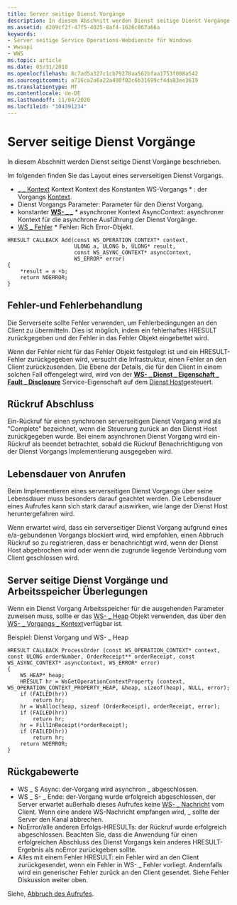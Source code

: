 ```yaml
---
title: Server seitige Dienst Vorgänge
description: In diesem Abschnitt werden Dienst seitige Dienst Vorgänge beschrieben.
ms.assetid: d209cf2f-47f5-4025-8af4-1626c867a66a
keywords:
- Server seitige Service Operations-Webdienste für Windows
- Wwsapi
- WWS
ms.topic: article
ms.date: 05/31/2018
ms.openlocfilehash: 8c7ad5a327c1cb79278aa562bfaa1753f008a542
ms.sourcegitcommit: a716ca2a6a22a400f02c6b31699cf4da83ee3619
ms.translationtype: MT
ms.contentlocale: de-DE
ms.lasthandoff: 11/04/2020
ms.locfileid: "104391234"
---
```

# <a name="server-side-service-operations"></a>Server seitige Dienst Vorgänge

In diesem Abschnitt werden Dienst seitige Dienst Vorgänge beschrieben.


Im folgenden finden Sie das Layout eines serverseitigen Dienst Vorgangs.

-   [ \_ \_ Kontext](ws-operation-context.md) Kontext Kontext des Konstanten WS-Vorgangs \* : der Vorgangs [Kontext](context.md).
-   Dienst Vorgangs Parameter: Parameter für den Dienst Vorgang.
-   konstanter [**WS- \_ \_**](/windows/desktop/api/WebServices/ns-webservices-ws_async_context) \* asynchroner Kontext AsyncContext: asynchroner Kontext für die asynchrone Ausführung der Dienst Vorgänge.
-   [WS \_ Fehler](ws-error.md) \* Fehler: Rich Error-Objekt.

``` syntax
HRESULT CALLBACK Add(const WS_OPERATION_CONTEXT* context, 
                     ULONG a, ULONG b, ULONG* result, 
                     const WS_ASYNC_CONTEXT* asyncContext, 
                     WS_ERROR* error)
{
    *result = a +b;
    return NOERROR;
}
```

## <a name="fault-and-error-handling"></a>Fehler-und Fehlerbehandlung

Die Serverseite sollte Fehler verwenden, um Fehlerbedingungen an den Client zu übermitteln. Dies ist möglich, indem ein fehlerhaftes HRESULT zurückgegeben und der Fehler in das Fehler Objekt eingebettet wird.

Wenn der Fehler nicht für das Fehler Objekt festgelegt ist und ein HRESULT-Fehler zurückgegeben wird, versucht die Infrastruktur, einen Fehler an den Client zurückzusenden. Die Ebene der Details, die für den Client in einem solchen Fall offengelegt wird, wird von der [**WS- \_ Dienst \_ Eigenschaft \_ Fault \_ Disclosure**](/windows/desktop/api/WebServices/ne-webservices-ws_service_property_id) Service-Eigenschaft auf dem [Dienst Host](service-host.md)gesteuert.

## <a name="call-completion"></a>Rückruf Abschluss

Ein-Rückruf für einen synchronen serverseitigen Dienst Vorgang wird als "Complete" bezeichnet, wenn die Steuerung zurück an den Dienst Host zurückgegeben wurde. Bei einem asynchronen Dienst Vorgang wird ein-Rückruf als beendet betrachtet, sobald die Rückruf Benachrichtigung von der Dienst Vorgangs Implementierung ausgegeben wird.

## <a name="call-lifetime"></a>Lebensdauer von Anrufen

Beim Implementieren eines serverseitigen Dienst Vorgangs über seine Lebensdauer muss besonders darauf geachtet werden. Die Lebensdauer eines Aufrufes kann sich stark darauf auswirken, wie lange der Dienst Host heruntergefahren wird.

Wenn erwartet wird, dass ein serverseitiger Dienst Vorgang aufgrund eines e/a-gebundenen Vorgangs blockiert wird, wird empfohlen, einen Abbruch Rückruf so zu registrieren, dass er benachrichtigt wird, wenn der Dienst Host abgebrochen wird oder wenn die zugrunde liegende Verbindung vom Client geschlossen wird.

## <a name="server-side-service-operations-and-memory-consideration"></a>Server seitige Dienst Vorgänge und Arbeitsspeicher Überlegungen

Wenn ein Dienst Vorgang Arbeitsspeicher für die ausgehenden Parameter zuweisen muss, sollte er das [WS- \_ Heap](ws-heap.md) Objekt verwenden, das über den [WS- \_ Vorgangs \_ Kontext](ws-operation-context.md)verfügbar ist.

Beispiel: Dienst Vorgang und WS- \_ Heap

``` syntax
HRESULT CALLBACK ProcessOrder (const WS_OPERATION_CONTEXT* context, const ULONG orderNumber, OrderReceipt** orderReceipt, const WS_ASYNC_CONTEXT* asyncContext, WS_ERROR* error)
{
    WS_HEAP* heap;
    HRESULT hr = WsGetOperationContextProperty (context, WS_OPERATION_CONTEXT_PROPERTY_HEAP, &heap, sizeof(heap), NULL, error);
    if (FAILED(hr))
        return hr;
    hr = WsAlloc(heap, sizeof (OrderReceipt), orderReceipt, error);
    if (FAILED(hr))
        return hr;
    hr = FillInReceipt(*orderReceipt);
    if (FAILED(hr))
        return hr;
    return NOERROR;
} 
```

## <a name="return-values"></a>Rückgabewerte

-   WS \_ S Async: der-Vorgang wird asynchron \_ abgeschlossen.
-   WS \_ S- \_ Ende: der-Vorgang wurde erfolgreich abgeschlossen, der Server erwartet außerhalb dieses Aufrufes keine [WS- \_ Nachricht](ws-message.md) vom Client. Wenn eine andere WS-Nachricht empfangen wird, \_ sollte der Server den Kanal abbrechen.
-   NoError/alle anderen Erfolgs-HRESULTs: der Rückruf wurde erfolgreich abgeschlossen. Beachten Sie, dass die Anwendung für einen erfolgreichen Abschluss des Dienst Vorgangs kein anderes HRESULT-Ergebnis als noError zurückgeben sollte.
-   Alles mit einem Fehler HRESULT: ein Fehler wird an den Client zurückgesendet, wenn ein Fehler in WS- \_ Fehler vorliegt. Andernfalls wird ein generischer Fehler zurück an den Client gesendet. Siehe Fehler Diskussion weiter oben.

Siehe, [Abbruch des Aufrufes](call-cancellation.md).

 

 




